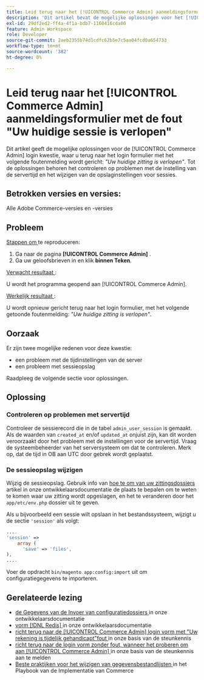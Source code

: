 ```yaml
---
title: Leid terug naar het [!UICONTROL Commerce Admin] aanmeldingsformulier met de fout "Uw huidige sessie is verlopen"
description: 'Dit artikel bevat de mogelijke oplossingen voor het [!UICONTROL Commerce Admin] -aanmeldingsprobleem, waarbij u met het volgende foutbericht terugkeert naar het aanmeldingsformulier: *"Uw huidige sessie is verlopen"*. Tot de oplossingen behoren het controleren op problemen met de instelling van de servertijd en het wijzigen van de opslaginstellingen voor sessies.'
exl-id: 29df2ed2-ff4a-4f1a-bdb7-1160416cda00
feature: Admin Workspace
role: Developer
source-git-commit: 2aeb2355b74d1cdfc62b5e7c5aa04fcd0a654733
workflow-type: tm+mt
source-wordcount: '382'
ht-degree: 0%

---
```


# Leid terug naar het [!UICONTROL Commerce Admin] aanmeldingsformulier met de fout &quot;Uw huidige sessie is verlopen&quot;

Dit artikel geeft de mogelijke oplossingen voor de [!UICONTROL Commerce Admin] login kwestie, waar u terug naar het login formulier met het volgende foutenmelding wordt gericht: *&quot;Uw huidige zitting is verlopen&quot;*. Tot de oplossingen behoren het controleren op problemen met de instelling van de servertijd en het wijzigen van de opslaginstellingen voor sessies.

## Betrokken versies en versies:

Alle Adobe Commerce-versies en -versies

## Probleem

<u> Stappen om </u> te reproduceren:

1. Ga naar de pagina **[!UICONTROL Commerce Admin]** .
1. Ga uw geloofsbrieven in en klik **binnen Teken**.

<u> Verwacht resultaat </u>:

U wordt het programma geopend aan [!UICONTROL Commerce Admin].

<u> Werkelijk resultaat </u>:

U wordt opnieuw gericht terug naar het login formulier, met het volgende getoonde foutenmelding: *&quot;Uw huidige zitting is verlopen&quot;*.

## Oorzaak

Er zijn twee mogelijke redenen voor deze kwestie:

* een probleem met de tijdinstellingen van de server
* een probleem met sessieopslag

Raadpleeg de volgende sectie voor oplossingen.

## Oplossing

### Controleren op problemen met servertijd

Controleer de sessierecord die in de tabel `admin_user_session` is gemaakt. Als de waarden van `created_at` en/of `updated_at` onjuist zijn, kan dit worden veroorzaakt door het probleem met de instellingen voor de servertijd. Vraag de systeembeheerder van het serversysteem om dat te controleren. Merk op, dat de tijd in OB aan UTC door gebrek wordt geplaatst.

### De sessieopslag wijzigen

Wijzig de sessieopslag. Gebruik info van [ hoe te om van uw zittingsdossiers ](https://experienceleague.adobe.com/nl/docs/commerce-operations/configuration-guide/storage/session-storage/sessions) artikel in onze ontwikkelaarsdocumentatie de plaats te bepalen om te weten te komen waar uw zitting wordt opgeslagen, en het te veranderen door het `app/etc/env.php` dossier uit te geven.

Als u bijvoorbeeld een sessie wilt opslaan in het bestandssysteem, wijzigt u de sectie `'session'` als volgt:

```php
....
'session' =>
    array (
      'save' => 'files',
),
....
```

Voer de opdracht `bin/magento app:config:import` uit om configuratiegegevens te importeren.


## Gerelateerde lezing

* [ de Gegevens van de Invoer van configuratiedossiers ](https://experienceleague.adobe.com/nl/docs/commerce-operations/configuration-guide/cli/configuration-management/import-configuration) in onze ontwikkelaarsdocumentatie
* [ vorm  [!DNL Redis] ](https://experienceleague.adobe.com/nl/docs/commerce-operations/configuration-guide/cache/redis/config-redis) in onze ontwikkelaarsdocumentatie
* [ richt terug naar de [!UICONTROL Commerce Admin] login vorm met &quot;Uw rekening is tijdelijk gehandicapt&quot;fout ](https://experienceleague.adobe.com/nl/docs/commerce-knowledge-base/kb/troubleshooting/miscellaneous/redirect-back-to-the-admin-login-form-with-your-account-is-temporarily-disabled-error) in onze basis van de steunkennis
* [ richt terug naar de login vorm zonder fout, wanneer het proberen om aan [!UICONTROL Commerce Admin] ](https://experienceleague.adobe.com/nl/docs/commerce-knowledge-base/kb/troubleshooting/miscellaneous/login-redirect-when-trying-to-login-to-magento-admin) in onze basis van de steunkennis aan te melden
* [ Beste praktijken voor het wijzigen van gegevensbestandlijsten ](https://experienceleague.adobe.com/nl/docs/commerce-operations/implementation-playbook/best-practices/development/modifying-core-and-third-party-tables#why-adobe-recommends-avoiding-modifications) in het Playbook van de Implementatie van Commerce


